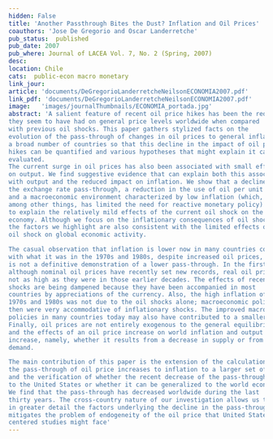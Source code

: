 ```yaml
---
hidden: False
title: 'Another Passthrough Bites the Dust? Inflation and Oil Prices'
coauthors: 'Jose De Gregorio and Oscar Landerretche'
pub_status:  published
pub_date: 2007
pub_where: Journal of LACEA Vol. 7, No. 2 (Spring, 2007)
desc:
location: Chile
cats:  public-econ macro monetary
link_jour:
article: 'documents/DeGregorioLanderretcheNeilsonECONOMIA2007.pdf'
link_pdf: 'documents/DeGregorioLanderretcheNeilsonECONOMIA2007.pdf'
image:   'images/journalThumbnails/ECONOMIA_portada.jpg'
abstract: 'A salient feature of recent oil price hikes has been the reduced impact that
they seem to have had on general price levels worldwide when compared
with previous oil shocks. This paper gathers stylized facts on the
evolution of the pass-through of changes in oil prices to general inflation for
a broad number of countries so that this decline in the impact of oil price
hikes can be quantified and various hypotheses that might explain it can be
evaluated.
The current surge in oil prices has also been associated with small effects
on output. We find suggestive evidence that can explain both this association
with output and the reduced impact on inflation. We show that a decline in
the exchange rate pass-through, a reduction in the use of oil per unit of GDP,
and a macroeconomic environment characterized by low inflation (which,
among other things, has limited the need for reactive monetary policy) help
to explain the relatively mild effects of the current oil shock on the global
economy. Although we focus on the inflationary consequences of oil shocks,
the factors we highlight are also consistent with the limited effects of the current
oil shock on global economic activity.

The casual observation that inflation is lower now in many countries compared
with what it was in the 1970s and 1980s, despite increased oil prices,
is not a definitive demonstration of a lower pass-through. In the first place,
although nominal oil prices have recently set new records, real oil prices are
not as high as they were in those earlier decades. The effects of recent oil
shocks are being dampened because they have been accompanied in most
countries by appreciations of the currency. Also, the high inflation of the
1970s and 1980s was not due to the oil shocks alone; macroeconomic policies
then were very accommodative of inflationary shocks. The improved macroeconomic
policies in many countries today may also have contributed to a smaller pass-through.
Finally, oil prices are not entirely exogenous to the general equilibrium of the world economy,
and the effects of an oil price increase on world inflation and output will depend on the nature of the
increase, namely, whether it results from a decrease in supply or from strong
demand.

The main contribution of this paper is the extension of the calculation of
the pass-through of oil price increases to inflation to a larger set of countries
and the verification of whether the recent decrease of the pass-through is limited
to the United States or whether it can be generalized to the world economy.
We find that the pass-through has decreased worldwide during the last
thirty years. The cross-country nature of our investigation allows us to study
in greater detail the factors underlying the decline in the pass-through and
mitigates the problem of endogeneity of the oil price that United States-
centered studies might face'
---
```

